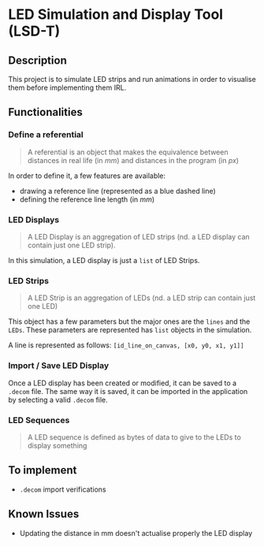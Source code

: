 # LED Simulation and Display Tool (LSD-T)

## Description
This project is to simulate LED strips and run animations in order to visualise them 
before implementing them IRL.

## Functionalities

### Define a referential
> A referential is an object that makes the equivalence between distances in real life
(in *mm*) and distances in the program (in *px*)

In order to define it, a few features are available:
- drawing a reference line (represented as a blue dashed line)
- defining the reference line length (in *mm*)

### LED Displays

> A LED Display is an aggregation of LED strips (nd. a LED display can contain 
just one LED strip).

In this simulation, a LED display is just a `list` of LED Strips.

### LED Strips

> A LED Strip is an aggregation of LEDs (nd. a LED strip can contain just one LED)

This object has a few parameters but the major ones are the `lines` and the `LEDs`. 
These parameters are represented has `list` objects in the simulation.

A line is represented as follows: `[id_line_on_canvas, [x0, y0, x1, y1]]`

### Import / Save LED Display
Once a LED display has been created or modified, it can be saved to a `.decom` file. 
The same way it is saved, it can be imported in the application by selecting a valid `.decom` file.

### LED Sequences

> A LED sequence is defined as bytes of data to give to the LEDs to display something



## To implement
- `.decom` import verifications

## Known Issues
- Updating the distance in mm doesn't actualise properly the LED display